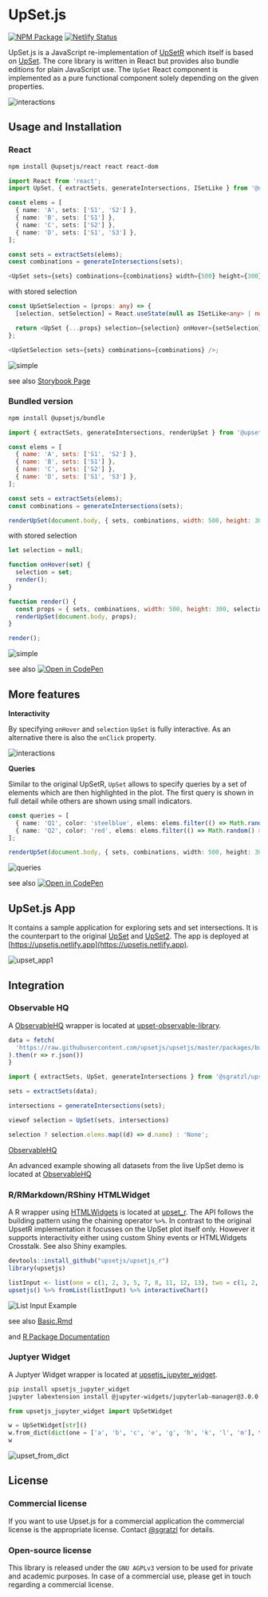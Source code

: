 # UpSet.js

[![NPM Package][npm-image]][npm-url] [![Netlify Status][netlify-image]][netlify-url]

UpSet.js is a JavaScript re-implementation of [UpSetR](https://www.rdocumentation.org/packages/UpSetR/) which itself is based on [UpSet](http://vcg.github.io/upset/about/). The core library is written in React but provides also bundle editions for plain JavaScript use. The `UpSet` React component is implemented as a pure functional component solely depending on the given properties.

![interactions](https://user-images.githubusercontent.com/4129778/79372064-b262f980-7f55-11ea-872e-6e6857c0df82.png)

## Usage and Installation

### React

```sh
npm install @upsetjs/react react react-dom
```

```ts
import React from 'react';
import UpSet, { extractSets, generateIntersections, ISetLike } from '@upsetjs/react';

const elems = [
  { name: 'A', sets: ['S1', 'S2'] },
  { name: 'B', sets: ['S1'] },
  { name: 'C', sets: ['S2'] },
  { name: 'D', sets: ['S1', 'S3'] },
];

const sets = extractSets(elems);
const combinations = generateIntersections(sets);

<UpSet sets={sets} combinations={combinations} width={500} height={300} />;
```

with stored selection

```ts
const UpSetSelection = (props: any) => {
  [selection, setSelection] = React.useState(null as ISetLike<any> | null);

  return <UpSet {...props} selection={selection} onHover={setSelection} />;
};

<UpSetSelection sets={sets} combinations={combinations} />;
```

![simple](https://user-images.githubusercontent.com/4129778/79372711-4cc33d00-7f56-11ea-865e-e1f74261ccb2.png)

see also [Storybook Page](https://upsetjs.netlify.app/api/?path=/docs/upset--default)

### Bundled version

```sh
npm install @upsetjs/bundle
```

```js
import { extractSets, generateIntersections, renderUpSet } from '@upsetjs/bundle';

const elems = [
  { name: 'A', sets: ['S1', 'S2'] },
  { name: 'B', sets: ['S1'] },
  { name: 'C', sets: ['S2'] },
  { name: 'D', sets: ['S1', 'S3'] },
];

const sets = extractSets(elems);
const combinations = generateIntersections(sets);

renderUpSet(document.body, { sets, combinations, width: 500, height: 300 });
```

with stored selection

```js
let selection = null;

function onHover(set) {
  selection = set;
  render();
}

function render() {
  const props = { sets, combinations, width: 500, height: 300, selection, onHover };
  renderUpSet(document.body, props);
}

render();
```

![simple](https://user-images.githubusercontent.com/4129778/79372711-4cc33d00-7f56-11ea-865e-e1f74261ccb2.png)

see also [![Open in CodePen][codepen]](https://codepen.io/sgratzl/pen/GRpoMZY)

## More features

**Interactivity**

By specifying `onHover` and `selection` `UpSet` is fully interactive. As an alternative there is also the `onClick` property.

![interactions](https://user-images.githubusercontent.com/4129778/79372064-b262f980-7f55-11ea-872e-6e6857c0df82.png)

**Queries**

Similar to the original UpSetR, `UpSet` allows to specify queries by a set of elements which are then highlighted in the plot.
The first query is shown in full detail while others are shown using small indicators.

```ts
const queries = [
  { name: 'Q1', color: 'steelblue', elems: elems.filter(() => Math.random() > 0.7) },
  { name: 'Q2', color: 'red', elems: elems.filter(() => Math.random() > 0.8) },
];

renderUpSet(document.body, { sets, combinations, width: 500, height: 300, queries });
```

![queries](https://user-images.githubusercontent.com/4129778/79373208-9a3faa00-7f56-11ea-8281-47dabb9b42b9.png)

see also [![Open in CodePen][codepen]](https://codepen.io/sgratzl/pen/BaNmpJq)

## UpSet.js App

It contains a sample application for exploring sets and set intersections. It is the counterpart to the original [UpSet](http://vcg.github.io/upset/about/) and [UpSet2](https://vdl.sci.utah.edu/upset2/). The app is deployed at [https://upsetjs.netlify.app](https://upsetjs.netlify.app).

![upset_app1](https://user-images.githubusercontent.com/4129778/79368561-e3d8c680-7f4f-11ea-9a87-f4421a3846cf.png)


## Integration

### Observable HQ

A [ObservableHQ](https://observablehq.com/) wrapper is located at [upset-observable-library](https://observablehq.com/@sgratzl/upset-observable-library).

```js
data = fetch(
  'https://raw.githubusercontent.com/upsetjs/upsetjs/master/packages/bundle/example/simpsons.json'
).then(r => r.json())
}
```

```js
import { extractSets, UpSet, generateIntersections } from '@sgratzl/upset-observable-library';
```

```js
sets = extractSets(data);
```

```js
intersections = generateIntersections(sets);
```

```js
viewof selection = UpSet(sets, intersections)
```

```js
selection ? selection.elems.map((d) => d.name) : 'None';
```

[ObservableHQ](https://observablehq.com/@sgratzl/upset-observable-example)

An advanced example showing all datasets from the live UpSet demo is located at [ObservableHQ](https://observablehq.com/@sgratzl/upset-observable-dataset-chooser-example)

### R/RMarkdown/RShiny HTMLWidget

A R wrapper using [HTMLWidgets](https://www.htmlwidgets.org/) is located at [upset_r](https://github.com/upsetjs/upsetjs_r). The API follows the building pattern using the chaining operator `%>%`.
In contrast to the original UpsetR implementation it focusses on the UpSet plot itself only. However it supports interactivity either using custom Shiny events or HTMLWidgets Crosstalk. See also Shiny examples.

```R
devtools::install_github("upsetjs/upsetjs_r")
library(upsetjs)
```

```R
listInput <- list(one = c(1, 2, 3, 5, 7, 8, 11, 12, 13), two = c(1, 2, 4, 5, 10), three = c(1, 5, 6, 7, 8, 9, 10, 12, 13))
upsetjs() %>% fromList(listInput) %>% interactiveChart()
```

![List Input Example](https://user-images.githubusercontent.com/4129778/79375541-10dda700-7f59-11ea-933a-a3ffbca1bfd2.png)

see also [Basic.Rmd](https://github.com/upsetjs/upsetjs_r/master/vignettes/basic.Rmd)

and [R Package Documentation](https://upsetjs.github.io/upsetjs_r)

### Juptyer Widget

A Juptyer Widget wrapper is located at [upsetjs_jupyter_widget](https://github.com/upsetjs/upsetjs_jupyter_widget).

```bash
pip install upsetjs_jupyter_widget
jupyter labextension install @jupyter-widgets/jupyterlab-manager@3.0.0.alpha-0
```

```python
from upsetjs_jupyter_widget import UpSetWidget
```

```python
w = UpSetWidget[str]()
w.from_dict(dict(one = ['a', 'b', 'c', 'e', 'g', 'h', 'k', 'l', 'm'], two = ['a', 'b', 'd', 'e', 'j'], three = ['a', 'e', 'f', 'g', 'h', 'i', 'j', 'l', 'm']))
w
```

![upset_from_dict](https://user-images.githubusercontent.com/4129778/79368564-e4715d00-7f4f-11ea-92f5-23ee89b5332f.png)

## License

### Commercial license

If you want to use Upset.js for a commercial application the commercial license is the appropriate license. Contact [@sgratzl](mailto:sam@sgratzl.com) for details.

### Open-source license

This library is released under the `GNU AGPLv3` version to be used for private and academic purposes. In case of a commercial use, please get in touch regarding a commercial license.

[npm-image]: https://badge.fury.io/js/%40upsetjs%2Freact.svg
[npm-url]: https://npmjs.org/package/@upsetjs/react
[netlify-image]: https://api.netlify.app/api/v1/badges/22f99fef-9985-46eb-8715-9eb91e16190f/deploy-status
[netlify-url]: https://app.netlify.app/sites/upsetjs/deploys
[codepen]: https://img.shields.io/badge/CodePen-open-blue?logo=codepen
